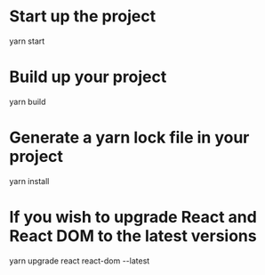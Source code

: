 # Start up the project
yarn start

# Build up your project
yarn build

# Generate a yarn lock file in your project
yarn install

# If you wish to upgrade React and React DOM to the latest versions
yarn upgrade react react-dom --latest
